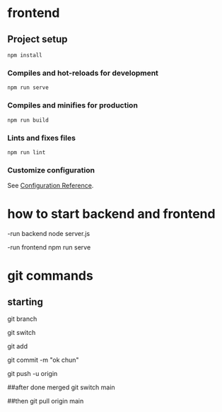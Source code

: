 # frontend

## Project setup
```
npm install
```

### Compiles and hot-reloads for development
```
npm run serve
```

### Compiles and minifies for production
```
npm run build
```

### Lints and fixes files
```
npm run lint
```

### Customize configuration
See [Configuration Reference](https://cli.vuejs.org/config/).


# how to start backend and frontend
-run backend
node server.js

-run frontend
npm run serve

# git commands 
## starting
git branch <name>

git switch <name>

git add <file>

git commit -m "ok chun"

git push -u origin <branch-name>

##after done merged
git switch main

##then
git pull origin main

